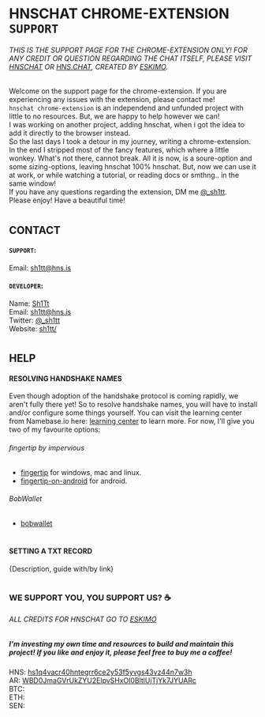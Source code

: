 # HNSCHAT CHROME-EXTENSION `SUPPORT`

###### THIS IS THE SUPPORT PAGE FOR THE CHROME-EXTENSION ONLY! FOR ANY CREDIT OR QUESTION REGARDING THE CHAT ITSELF, PLEASE VISIT [HNSCHAT](https://hnschat/) OR [HNS.CHAT](https://hns.chat/), CREATED BY [ESKIMO](https://github.com/eskimo).

<!-- LOGO -->
Welcome on the support page for the chrome-extension. If you are experiencing any issues with the extension, please contact me!  
`hnschat chrome-extension` is an independend and unfunded project with little to no resources. But, we are happy to help however we can!  
I was working on another project, adding hnschat, when i got the idea to add it directly to the browser instead.  
So the last days I took a detour in my journey, writing a chrome-extension. In the end I stripped most of the fancy features, which where a little wonkey. What's not there, cannot break. All it is now, is a soure-option and some sizing-options, leaving hnschat 100% hnschat. But, now we can use it at work, or while watching a tutorial, or reading docs or smthng.. in the same window!  
If you have any questions regarding the extension, DM me [@_sh1tt](https://twitter.com/@_sh1tt).  
Please enjoy! Have a beautiful time!
#


## CONTACT

#### `SUPPORT`:
<!-- AVATAR -->
Email: [sh1tt@hns.is](sh1tt@hns.is)

#### `DEVELOPER`:
<!-- AVATAR -->
Name: [Sh1Tt](http://sh1tt.hdns.one/)  
Email: [sh1tt@hns.is](sh1tt@hns.is)  
Twitter: [@_sh1tt](twitter.com/sh1tt)  
Website: [sh1tt/](http://sh1tt/)  

#


## HELP

#### RESOLVING HANDSHAKE NAMES
Even though adoption of the handshake protocol is coming rapidly, we aren't fully there yet!
So to resolve handshake names, you will have to install and/or configure some things yourself.
You can visit the learning center from Namebase.io here: [learning center](namebase.io/learningcenter) to learn more.
For now, I'll give you two of my favourite options:
###### fingertip by impervious
- [fingertip](impervious.com/fingertip.html) for windows, mac and linux.
- [fingertip-on-android](https://gist.github.com/Noxturnix/d47eeab10ef95636391507b28ec84ff4) for android.
###### BobWallet
- [bobwallet](bobwallet.io)

#

#### SETTING A TXT RECORD

{Description, guide with/by link}

#

### WE SUPPORT YOU, YOU SUPPORT US? ☕

###### ALL CREDITS FOR HNSCHAT GO TO [ESKIMO](https://github.com/eskimo)

##### I'm investing my own time and resources to build and maintain this project! If you like and enjoy it, please feel free to buy me a coffee!
HNS: [hs1q4vacr40hntegrr6ce2y53f5yvgs43vz44n7w3h](hs1q4vacr40hntegrr6ce2y53f5yvgs43vz44n7w3h)  
AR: [WBD0JmaGVrUkZYU2ElpvSHxOl0BltlUjTjYk7JYUARc](WBD0JmaGVrUkZYU2ElpvSHxOl0BltlUjTjYk7JYUARc)  
BTC:  
ETH:  
SEN:  

##
